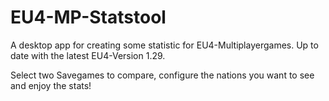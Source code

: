 # EU4-MP-Statstool
A desktop app for creating some statistic for EU4-Multiplayergames. Up to date with the latest EU4-Version 1.29.

Select two Savegames to compare, configure the nations you want to see and enjoy the stats!
